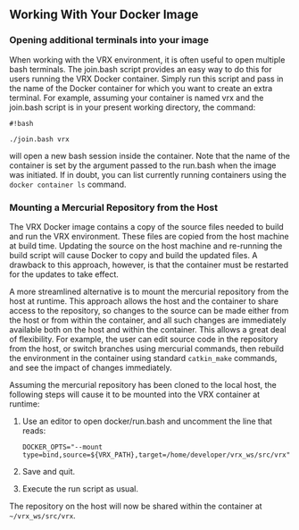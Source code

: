 ## Working With Your Docker Image ##

### Opening additional terminals into your image ###
When working with the VRX environment, it is often useful to open multiple bash terminals. The join.bash script provides an easy way to do this for users running the VRX Docker container. Simply run this script and pass in the name of the Docker container for which you want to create an extra terminal. For example, assuming your container is named vrx and the join.bash script is in your present working directory, the command:

```
#!bash

./join.bash vrx
```

will open a new bash session inside the container. Note that the name of the container is set by the argument passed to the run.bash when the image was initiated. If in doubt, you can list currently running containers using the `docker container ls` command. 

### Mounting a Mercurial Repository from the Host ###
The VRX Docker image contains a copy of the source files needed to build and run the VRX environment. These files are copied from the host machine at build time. Updating the source on the host machine and re-running the build script will cause Docker to copy and build the updated files. A drawback to this approach, however, is that the container must be restarted for the updates to take effect.

A more streamlined alternative is to mount the mercurial repository from the host at runtime. This approach allows the host and the container to share access to the repository, so changes to the source can be made either from the host or from within the container, and all such changes are immediately available both on the host and within the container. This allows a great deal of flexibility. For example, the user can edit source code in the repository from the host, or switch branches using mercurial commands, then rebuild the environment in the container using standard `catkin_make` commands, and see the impact of changes immediately.

Assuming the mercurial repository has been cloned to the local host, the following steps will cause it to be mounted into the VRX container at runtime:

1. Use an editor to open docker/run.bash and uncomment the line that reads:
    
    ```
    DOCKER_OPTS="--mount type=bind,source=${VRX_PATH},target=/home/developer/vrx_ws/src/vrx"
    ```
 
1. Save and quit.
1. Execute the run script as usual. 

The repository on the host will now be shared within the container at `~/vrx_ws/src/vrx`.